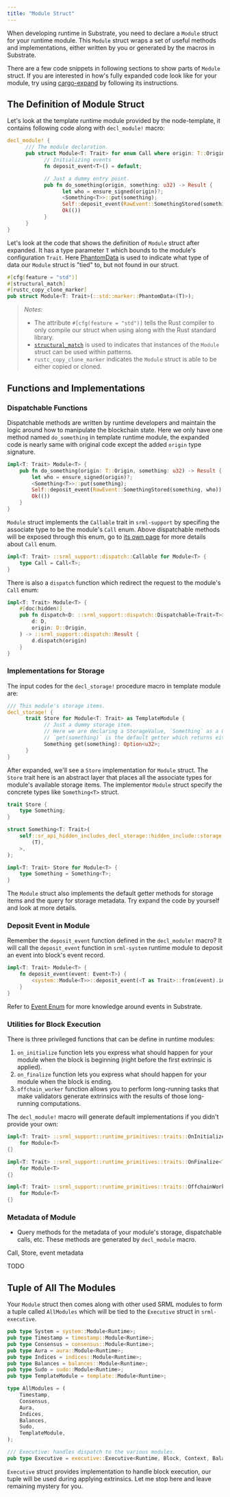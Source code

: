 ```yaml
---
title: "Module Struct"
---
```


When developing runtime in Substrate, you need to declare a `Module` struct for your runtime module. This `Module` struct wraps a set of useful methods and implementations, either written by you or generated by the macros in Substrate. 

There are a few code snippets in following sections to show parts of `Module` struct. If you are interested in how's fully expanded code look like for your module, try using [cargo-expand](https://github.com/dtolnay/cargo-expand) by following its instructions.



## The Definition of  Module Struct

Let's look at the template runtime module provided by the node-template, it contains following code along with `decl_module!` macro:

```rust
decl_module! {
	  /// The module declaration.
	  pub struct Module<T: Trait> for enum Call where origin: T::Origin {
		    // Initializing events
		    fn deposit_event<T>() = default;

		    // Just a dummy entry point.
		    pub fn do_something(origin, something: u32) -> Result {
			      let who = ensure_signed(origin)?; 
			      <Something<T>>::put(something);
			      Self::deposit_event(RawEvent::SomethingStored(something, who));
			      Ok(())
		    }
	  }
}
```

Let's look at the code that shows the definition of `Module` struct after expanded. It has a type parameter `T` which bounds to the module's configuration `Trait`. Here [PhantomData](https://doc.rust-lang.org/beta/std/marker/struct.PhantomData.html) is used to indicate what type of data our `Module` struct is "tied" to, but not found in our struct.

```rust
#[cfg(feature = "std")]
#[structural_match]
#[rustc_copy_clone_marker]
pub struct Module<T: Trait>(::std::marker::PhantomData<(T)>);
```

> *Notes:*
>
> * The attribute `#[cfg(feature = "std")]` tells the Rust compiler to only compile our struct when using along with the Rust standard library.
> * [`structural_match`](https://github.com/rust-lang/rfcs/pull/1445) is used to indicates that instances of the `Module` struct can be used within patterns.
> * `rustc_copy_clone_marker` indicates the `Module` struct is able to be either copied or cloned.



## Functions and Implementations

### Dispatchable Functions

Dispatchable methods are written by runtime developers and maintain the logic around how to manipulate the blockchain state. Here we only have one method named `do_something` in template runtime module, the expanded code is nearly same with original code except the added `origin` type signature.

```rust
impl<T: Trait> Module<T> {
    pub fn do_something(origin: T::Origin, something: u32) -> Result {
        let who = ensure_signed(origin)?;
        <Something<T>>::put(something);
        Self::deposit_event(RawEvent::SomethingStored(something, who));
        Ok(())
    }
}
```

`Module` struct implements the `Callable` trait in `srml-support` by specifing the associate type to be the module's `Call` enum. Above dispatchable methods will be exposed through this enum, go to [its own page](#TODO) for more details about `Call` enum.

```rust
impl<T: Trait> ::srml_support::dispatch::Callable for Module<T> {
    type Call = Call<T>;
}
```

There is also a `dispatch` function which redirect the request to the module's `Call` enum:

```rust
impl<T: Trait> Module<T> {
    #[doc(hidden)]
    pub fn dispatch<D: ::srml_support::dispatch::Dispatchable<Trait=T>>(
        d: D,
        origin: D::Origin,
    ) -> ::srml_support::dispatch::Result {
        d.dispatch(origin)
    }
}
```



### Implementations for Storage

The input codes for the `decl_storage!` procedure macro in template module are:

```rust
/// This module's storage items.
decl_storage! {
	  trait Store for Module<T: Trait> as TemplateModule {
		    // Just a dummy storage item. 
		    // Here we are declaring a StorageValue, `Something` as a Option<u32>
		    // `get(something)` is the default getter which returns either the stored `u32` or `None` if nothing stored
		    Something get(something): Option<u32>;
	  }
}
```

After expanded, we'll see a `Store` implementation for `Module` struct. The `Store` trait here is an abstract layer that places all the associate types for module's available storage items. The implementor `Module` struct specify the concrete types like `Something<T>` struct.

```rust
trait Store {
    type Something;
}

struct Something<T: Trait>(
    self::sr_api_hidden_includes_decl_storage::hidden_include::storage::generator::PhantomData<
        (T),
    >,
);

impl<T: Trait> Store for Module<T> {
    type Something = Something<T>;
}
```

The `Module` struct also implements the default getter methods for storage items and the query for storage metadata. Try expand the code by yourself and look at more details. 



### Deposit Event in Module

Remember the `deposit_event` function defined in the `decl_module!` macro? It will call the `deposit_event` function in `srml-system` runtime module to deposit an event into block's event record.

```rust
impl<T: Trait> Module<T> {
    fn deposit_event(event: Event<T>) {
        <system::Module<T>>::deposit_event(<T as Trait>::from(event).into());
    }
}
```

Refer to [Event Enum](#TODO) for more knowledge around events in Substrate.



### Utilities for Block Execution

There is three privileged functions that can be define in runtime modules:

1. `on_initialize` function lets you express what should happen for your module when the block is beginning (right before the first extrinsic is applied).
2. `on_finalize` function lets you express what should happen for your module when the block is ending.
3. `offchain_worker` function allows you to perform long-running tasks that make validators generate extrinsics with the results of those long-running computations.

The `decl_module!` macro will generate default implementations if you didn't provide your own:

```rust
impl<T: Trait> ::srml_support::runtime_primitives::traits::OnInitialize<T::BlockNumber>
    for Module<T>
{}

impl<T: Trait> ::srml_support::runtime_primitives::traits::OnFinalize<T::BlockNumber>
    for Module<T>
{}

impl<T: Trait> ::srml_support::runtime_primitives::traits::OffchainWorker<T::BlockNumber>
    for Module<T>
{}
```



### Metadata of Module

- Query methods for the metadata of your module's storage, dispatchable calls, etc. These methods are generated by `decl_module` macro.

Call, Store, event metadata

TODO



## Tuple of All The Modules

Your `Module` struct then comes along with other used SRML modules to form a tuple called `AllModules` which will be tied to the `Executive` struct in `srml-executive`. 

```rust
pub type System = system::Module<Runtime>;
pub type Timestamp = timestamp::Module<Runtime>;
pub type Consensus = consensus::Module<Runtime>;
pub type Aura = aura::Module<Runtime>;
pub type Indices = indices::Module<Runtime>;
pub type Balances = balances::Module<Runtime>;
pub type Sudo = sudo::Module<Runtime>;
pub type TemplateModule = template::Module<Runtime>;

type AllModules = (
    Timestamp,
    Consensus,
    Aura,
    Indices,
    Balances,
    Sudo,
    TemplateModule,
);

/// Executive: handles dispatch to the various modules.
pub type Executive = executive::Executive<Runtime, Block, Context, Balances, AllModules>;
```

`Executive` struct provides implementation to handle block execution, our tuple will be used during applying extrinsics. Let me stop here and leave remaining mystery for you.
